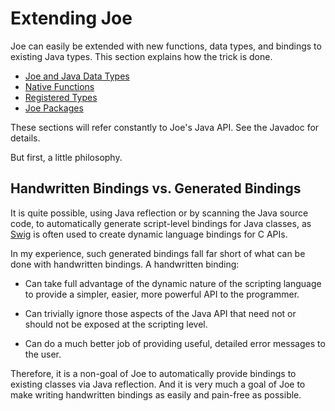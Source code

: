 # Extending Joe

Joe can easily be extended with new functions, data types, and bindings
to existing Java types.  This section explains how the trick is done.

- [Joe and Java Data Types](java_types.md)
- [Native Functions](native_functions.md)
- [Registered Types](registered_types.md)
- [Joe Packages](packages.md)

These sections will refer constantly to Joe's Java API.  See the Javadoc
for details.

But first, a little philosophy.

## Handwritten Bindings vs. Generated Bindings

It is quite possible, using Java reflection or by scanning the Java source code,
to automatically generate script-level bindings for Java classes, as
[Swig](https://swig.org) is often used to create dynamic language bindings for 
C APIs.

In my experience, such generated bindings fall far short of what can be
done with handwritten bindings.  A handwritten binding:

- Can take full advantage of the dynamic nature of the
  scripting language to provide a simpler, easier, more powerful API to the 
  programmer.
 
- Can trivially ignore those aspects of the Java API
  that need not or should not be exposed at the scripting level.

- Can do a much better job of providing useful, detailed error messages
  to the user.

Therefore, it is a non-goal of Joe to automatically provide bindings to 
existing classes via Java reflection.  And it is very much a goal of Joe
to make writing handwritten bindings as easily and pain-free as possible.


